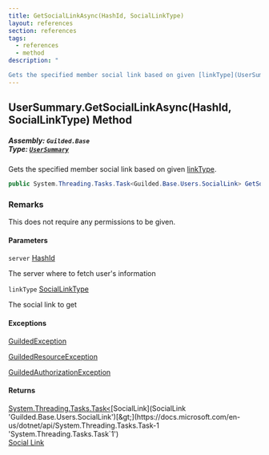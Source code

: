 ```yaml
---
title: GetSocialLinkAsync(HashId, SocialLinkType)
layout: references
section: references
tags:
  - references
  - method
description: "

Gets the specified member social link based on given [linkType](UserSummary.GetSocialLinkAsync(HashId,SocialLinkType)#Guilded.Base.Users.UserSummary.GetSocialLinkAsync(Guilded.Base.HashId,Guilded.Base.Users.SocialLinkType).linkType 'Guilded.Base.Users.UserSummary.GetSocialLinkAsync(Guilded.Base.HashId, Guilded.Base.Users.SocialLinkType).linkType')."
---
```


## UserSummary.GetSocialLinkAsync(HashId, SocialLinkType) Method
##### **Assembly:** `Guilded.Base`<br/>**Type:** [`UserSummary`](UserSummary 'Guilded.Base.Users.UserSummary')

Gets the specified member social link based on given [linkType](UserSummary.GetSocialLinkAsync(HashId,SocialLinkType)#Guilded.Base.Users.UserSummary.GetSocialLinkAsync(Guilded.Base.HashId,Guilded.Base.Users.SocialLinkType).linkType 'Guilded.Base.Users.UserSummary.GetSocialLinkAsync(Guilded.Base.HashId, Guilded.Base.Users.SocialLinkType).linkType').

```csharp
public System.Threading.Tasks.Task<Guilded.Base.Users.SocialLink> GetSocialLinkAsync(Guilded.Base.HashId server, Guilded.Base.Users.SocialLinkType linkType);
```

### Remarks
  
This does not require any permissions to be given.
#### Parameters

<a name='Guilded.Base.Users.UserSummary.GetSocialLinkAsync(Guilded.Base.HashId,Guilded.Base.Users.SocialLinkType).server'></a>

`server` [HashId](HashId 'Guilded.Base.HashId')

The server where to fetch user's information

<a name='Guilded.Base.Users.UserSummary.GetSocialLinkAsync(Guilded.Base.HashId,Guilded.Base.Users.SocialLinkType).linkType'></a>

`linkType` [SocialLinkType](SocialLinkType 'Guilded.Base.Users.SocialLinkType')

The social link to get

#### Exceptions

[GuildedException](GuildedException 'Guilded.Base.GuildedException')

[GuildedResourceException](GuildedResourceException 'Guilded.Base.GuildedResourceException')

[GuildedAuthorizationException](GuildedAuthorizationException 'Guilded.Base.GuildedAuthorizationException')

#### Returns
[System.Threading.Tasks.Task&lt;](https://docs.microsoft.com/en-us/dotnet/api/System.Threading.Tasks.Task-1 'System.Threading.Tasks.Task`1')[SocialLink](SocialLink 'Guilded.Base.Users.SocialLink')[&gt;](https://docs.microsoft.com/en-us/dotnet/api/System.Threading.Tasks.Task-1 'System.Threading.Tasks.Task`1')  
[Social Link](SocialLink 'Guilded.Base.Users.SocialLink')